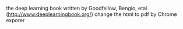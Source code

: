the deep learning book written by Goodfellow, Bengio, etal (http://www.deeplearningbook.org/)
change the html to pdf by Chrome exporer
